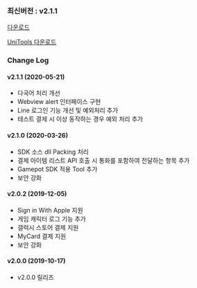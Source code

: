 ### 최신버전 : v2.1.1

[다운로드](https://xyuditqzezxs1008973.cdn.ntruss.com/GamePotUnityPluginV2_v2.1.1_20200525.unitypackage)

[UniTools 다운로드](https://xyuditqzezxs1008973.cdn.ntruss.com/GamePotTools_Beta_20200326.unitypackage)
<br/>

### Change Log

#### v2.1.1 (2020-05-21)

- 다국어 처리 개선
- Webview alert 인터페이스 구현
- Line 로그인 기능 개선 및 예외처리 추가
- 테스트 결제 시 이상 동작하는 경우 예외 처리 추가


#### v2.1.0 (2020-03-26)

- SDK 소스 dll Packing 처리
- 결제 아이템 리스트 API 호출 시 통화를 포함하여 전달하는 항목 추가
- Gamepot SDK 적용 Tool 추가
- 보안 강화

#### v2.0.2 (2019-12-05)

- Sign in With Apple 지원
- 게임 캐릭터 로그 기능 추가
- 갤럭시 스토어 결제 지원
- MyCard 결제 지원
- 보안 강화

#### v2.0.0 (2019-10-17)

- v2.0.0 릴리즈
